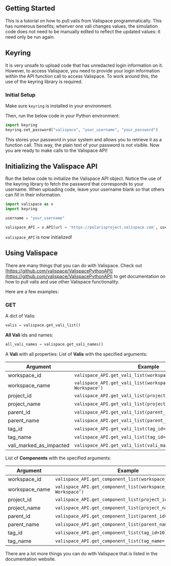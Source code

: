 ## Getting Started
This is a tutorial on how to pull valis from Valispace programmatically. This has numerous benefits; whenver one vali changes values, 
the simulation code does not need to be manually edited to reflect the updated values: it need only be run again.

## Keyring
It is very unsafe to upload code that has unredacted login information on it. However, to access Valispace, you need to provide your login information within the API function call to access Valispace.
To work around this, the use of the keyring library is required.

### Initial Setup
Make sure ```keyring``` is installed in your environment.

Then, run the below code in your Python environment:
```python
import keyring
keyring.set_password("valispace", "your_username", "your_password")
```
This stores your password in your system and allows you to retrieve it as a function call. This way, the plain text of your password is not visible.
Now you are ready to make calls to the Valispace API!

## Initializing the Valispace API

Run the below code to initialize the Valispace API object. Notice the use of the keyring library to fetch the password that corresponds to your username.
When uploading code, leave your username blank so that others can fill in their information.

```python
import valispace as v
import keyring

username = "your_username"

valispace_API = v.API(url = 'https://polarisproject.valispace.com', username=username,password=keyring.get_password("valispace", "your_username"))
```
```valispace_API``` is now initialized! 

## Using Valispace
There are many things that you can do with Valispace. Check out [https://github.com/valispace/ValispacePythonAPI](https://github.com/valispace/ValispacePythonAPI) to get documentation on how to pull valis and use other Valispace functionality.

Here are a few examples:

### GET

A dict of Valis:

```python
valis = valispace.get_vali_list()
```

**All Vali** ids and names:

```python
all_vali_names = valispace.get_vali_names()
```

A **Vali** with all properties:
List of **Valis** with the specified arguments:

Argument | Example
------------- | -------------
workspace_id | `valispace_API.get_vali_list(workspace_id=1)`
workspace_name | `valispace_API.get_vali_list(workspace_name='Default Workspace')`
project_id | `valispace_API.get_vali_list(project_id=1)`
project_name | `valispace_API.get_vali_list(project_name='Saturn_V')`
parent_id | `valispace_API.get_vali_list(parent_id=1)`
parent_name | `valispace_API.get_vali_list(parent_name='Fan')`
tag_id | `valispace_API.get_vali_list(tag_id=10)`
tag_name | `valispace_API.get_vali_list(tag_id='example_tag')`
vali_marked_as_impacted | `valispace_API.get_vali_list(vali_marked_as_impacted='10')`

List of **Components** with the specified arguments:

Argument | Example
------------- | -------------
workspace_id | `valispace_API.get_component_list(workspace_id=1)`
workspace_name | `valispace_API.get_component_list(workspace_name='Default Workspace')`
project_id | `valispace_API.get_component_list(project_id=1)`
project_name | `valispace_API.get_component_list(project_name='Fan')`
parent_id | `valispace_API.get_component_list(parent_id=1)`
parent_name | `valispace_API.get_component_list(parent_name='Fan')`
tag_id | `valispace_API.get_component_list(tag_id=10)`
tag_name | `valispace_API.get_component_list(tag_name='example_tag')`

There are a lot more things you can do with Valispace that is listed in the documentation website.



